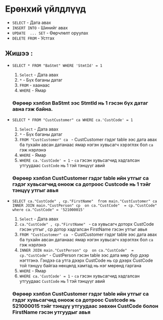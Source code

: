 # Ерөнхий үйлдлүүд

- `SELECT` - Дата авах
- `INSERT INTO` - Шинийг авах
- `UPDATE  ... SET` - Өөрчлөлт оруулах
- `DELETE FROM` - Устгах

## Жишээ :

- `SELECT * FROM "BaStmt" WHERE 'StmtId' = 1`

  1. `Select` - Дата авах
  2. `*` - Бүх баганы датаг
  3. `FROM` - хаанаас
  4. `WHERE` - Ямар

  ### Өөрөөр хэлбэл BaStmt ээс StmtId нь 1 гэсэн бүх датаг авна гэж байна.

- `SELECT * FROM "CustCustomer" ca WHERE ca.'CustCode' = 1`

  1. `Select` - Дата авах
  2. `*` - Бүх баганы датаг
  3. `FROM "CustCustomer" ca ` - CustCustomer гэдэг table ээс дата авах ба тухайн авсан датанаас ямар нэгэн хувьсагч хэрэглэх бол `ca` гэж нэрлэнэ
  4. `WHERE` - Ямар
  5. `WHERE ca.'CustCode' = 1` - `ca` гэсэн хувьсагчид хадгалсан утгуудаас `CustCode` нь 1 тэй тэнцүүг авий

  ### Өөрөөр хэлбэл CustCustomer гэдэг table ийн утгыг ca гэдэг хувьсагчид оноож ca дотроос Custcode нь 1 тэйг тэнцүү утгыг авья

- `SELECT ca."CustCode" , cp."FirstName"  from main."CustCustomer" ca INNER JOIN main."CustPerson" cp  on ca."CustCode"  = cp."CustCode" where ca."CustCode" = '521000015'`
  1. `Select` - Дата авах
  2. `ca."CustCode" , cp."FirstName" ` - ca хувьсагч доторх CustCode гэсэн утгыг , cp дотор хадгалсан FirstName гэсэн утгыг авья
  3. `FROM "CustCustomer" ca ` - CustCustomer гэдэг table ээс дата авах ба тухайн авсан датанаас ямар нэгэн хувьсагч хэрэглэх бол `ca` гэж нэрлэнэ
  4. `INNER JOIN main."CustPerson" cp  on ca."CustCode"  = cp."CustCode"` - CustPerson гэсэн table ээс дата мөр бүр дээр нэгтгэнэ. Гэхдээ ca утга дээрх CustCode нь cp дээрх CustCode той тэнцүү байгаа нөхцөлд хамтад нь нэг мөрөнд гаргана
  5. `WHERE` - Ямар
  6. `WHERE ca.'CustCode' = 1` - `ca` гэсэн хувьсагчид хадгалсан утгуудаас `CustCode` нь 1 тэй тэнцүүг авий
  ### Өөрөөр хэлбэл CustCustomer гэдэг table ийн утгыг ca гэдэг хувьсагчид оноож ca дотроос Custcode нь 521000015 тэйг тэнцүү утгуудаас зөвхөн CustCode болон FirstName гэсэн утгуудыг авья
